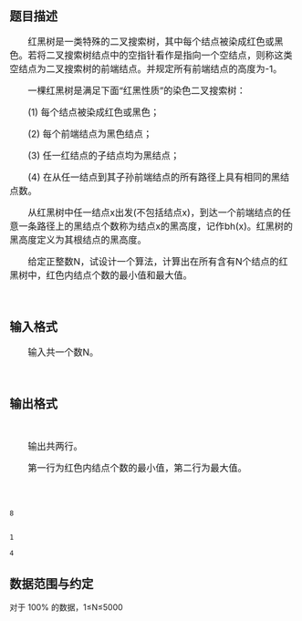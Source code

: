 ## 题目描述

<div>
 <span style="font-size: medium">　　红黑树是一类特殊的二叉搜索树，其中每个结点被染成红色或黑色。若将二叉搜索树结点中的空指针看作是指向一个空结点，则称这类空结点为二叉搜索树的前端结点。并规定所有前端结点的高度为-1。</span>
</div>
<div>
 <span style="font-size: medium">　　一棵红黑树是满足下面“红黑性质”的染色二叉搜索树：</span>
</div>
<div>
 <span style="font-size: medium">　　(1) 每个结点被染成红色或黑色；</span>
</div>
<div>
 <span style="font-size: medium">　　(2) 每个前端结点为黑色结点；</span>
</div>
<div>
 <span style="font-size: medium">　　(3) 任一红结点的子结点均为黑结点；</span>
</div>
<div>
 <span style="font-size: medium">　　(4) 在从任一结点到其子孙前端结点的所有路径上具有相同的黑结点数。</span>
</div>
<div>
 <span style="font-size: medium">　　从红黑树中任一结点x出发(不包括结点x)，到达一个前端结点的任意一条路径上的黑结点个数称为结点x的黑高度，记作bh(x)。红黑树的黑高度定义为其根结点的黑高度。</span>
</div>
<div>
 <span style="font-size: medium">　　给定正整数N，试设计一个算法，计算出在所有含有N个结点的红黑树中，红色内结点个数的最小值和最大值。</span>
</div>
<div>
 <span style="font-size: medium"> </span>
</div>

## 输入格式

<div>
 <span style="font-size: medium">　　输入共一个数N。</span>
</div>
<div>
 <span style="font-size: medium"> </span>
</div>

## 输出格式

<div>
  
</div>
<div>
 <span style="font-size: medium">　　输出共两行。</span>
</div>
<div>
 <span style="font-size: medium">　　第一行为红色内结点个数的最小值，第二行为最大值。</span>
</div>
<div>
 <span style="font-size: medium"> </span>
</div>

```input1
8
```
```output1
1
4
```
## 数据范围与约定

<p>对于 100% 的数据，1≤N≤5000</p>

